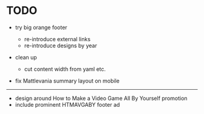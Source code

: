# TODO

- try big orange footer
	- re-introduce external links
	- re-introduce designs by year
- clean up
	- cut content width from yaml etc.

- fix Mattlevania summary layout on mobile

---

- design around How to Make a Video Game All By Yourself promotion
- include prominent HTMAVGABY footer ad
